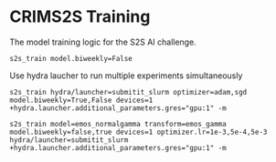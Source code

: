 # CRIMS2S Training

The model training logic for the S2S AI challenge.

```
s2s_train model.biweekly=False
```

Use hydra laucher to run multiple experiments simultaneously
```
s2s_train hydra/launcher=submitit_slurm optimizer=adam,sgd model.biweekly=True,False devices=1 +hydra.launcher.additional_parameters.gres="gpu:1" -m
```

```
s2s_train model=emos_normalgamma transform=emos_gamma model.biweekly=false,true devices=1 optimizer.lr=1e-3,5e-4,5e-3 hydra/launcher=submitit_slurm +hydra.launcher.additional_parameters.gres="gpu:1" -m
```